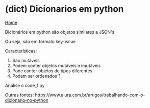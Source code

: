 # (dict) Dicionarios em python
[Home](../readme.md)

Dicionários em python são objetos similares a JSON's

Ou seja, são em formato key-value


Características:
  1. São mutáveis
  2. Podem conter objetos mutáveis e imutáveis
  3. Pode conter objetos de tipos diferentes
  4. Podem ser ordenados ?


Analise o code_1.py


Outras fontes:
https://www.alura.com.br/artigos/trabalhando-com-o-dicionario-no-python